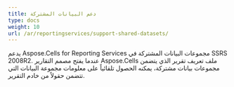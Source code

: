 ```yaml
---
title: دعم البيانات المشتركة
type: docs
weight: 10
url: /ar/reportingservices/support-shared-datasets/
---
```


يدعم Aspose.Cells for Reporting Services مجموعات البيانات المشتركة في SSRS 2008R2. عندما يفتح مصمم التقارير Aspose.Cells ملف تعريف تقرير الذي يتضمن مجموعات بيانات مشتركة، يمكنه الحصول تلقائياً على معلومات مجموعة البيانات التي تتضمن حقولاً من خادم التقرير.
